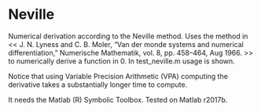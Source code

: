 # Neville
Numerical derivation according to the Neville method. Uses the method in << J. N. Lyness and C. B. Moler, “Van der monde systems and numerical differentiation,” Numerische Mathematik, vol. 8, pp. 458–464, Aug 1966. >> to numerically derive a function in 0. In test_neville.m usage is shown.

Notice that using Variable Precision Arithmetic (VPA) computing the derivative takes a substantially longer time to compute.

It needs the Matlab (R) Symbolic Toolbox. Tested on Matlab r2017b.
